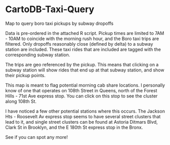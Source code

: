 # CartoDB-Taxi-Query
Map to query boro taxi pickups by subway dropoffs

Data is pre-ordered in the attached R script. Pickup times are limited to 7AM - 10AM to coincide with the morning rush hour,
and the Boro taxi trips are filtered. Only dropoffs reasonably close (defined by delta) to a subway station are included. These
taxi rides that are included are tagged with the corresponding subway station. 

The trips are geo referenced by the pickup. This means that clicking on a subway station will show rides that end up at that
subway station, and show their pickup points.

This map is meant to flag potential morning cab share locations. I personally know of one that operates on 108th Street in Queens, north of the Forest Hills - 71st Ave express stop. You can click on this stop to see the cluster along 108th St.

I have noticed a few other potential stations where this occurs. The Jackson Hts - Roosevelt Av express stop seems to have several street clusters that lead to it, and single street clusters can be found at Astoria Ditmars Blvd, Clark St in Brooklyn, and the E 180th St express stop in the Bronx.

See if you can spot any more!
